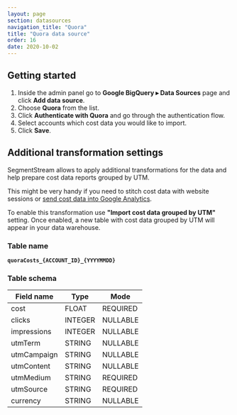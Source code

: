 ```yaml
---
layout: page
section: datasources
navigation_title: "Quora"
title: "Quora data source"
order: 16
date: 2020-10-02
---
```


## Getting started

1. Inside the admin panel go to **Google BigQuery ▸ Data Sources** page and click **Add data source**.
2. Choose **Quora** from the list.
3. Click **Authenticate with Quora** and go through the authentication flow.
4. Select accounts which cost data you would like to import.
5. Click **Save**.

## Additional transformation settings

SegmentStream allows to apply additional transformations for the data and help prepare cost data reports grouped by UTM.

This might be very handy if you need to stitch cost data with website sessions or [send cost data into Google Analytics](/datadestinations/google-analytics).

To enable this transformation use **"Import cost data grouped by UTM"** setting. Once enabled, a new table with cost data grouped by UTM will appear in your data warehouse.

### Table name
**`quoraCosts_{ACCOUNT_ID}_{YYYYMMDD}`**

### Table schema

Field name|Type|Mode
--- | --- | ---
cost | FLOAT | REQUIRED
clicks | INTEGER | NULLABLE
impressions | INTEGER | NULLABLE
utmTerm | STRING | NULLABLE
utmCampaign | STRING | NULLABLE
utmContent | STRING | NULLABLE
utmMedium | STRING | REQUIRED
utmSource | STRING | REQUIRED
currency | STRING | NULLABLE
